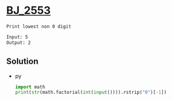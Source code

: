 # [BJ_2553](https://acmicpc.net/problem/2553)

```en
Print lowest non 0 digit
```

```txt
Input: 5
Output: 2
```

## Solution

* py

  ```py
  import math
  print(str(math.factorial(int(input()))).rstrip("0")[-1])
  ```

